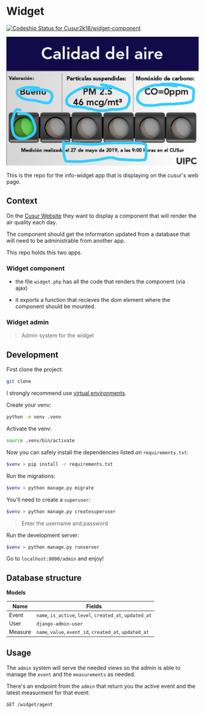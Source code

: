 # Widget

[![Codeship Status for Cusur2k18/widget-component](https://app.codeship.com/projects/8e7a1b10-6e87-0137-fb62-5eece20c64d0/status?branch=master)](https://app.codeship.com/projects/347345)

![info-widget](./docs/demo.jpeg)

This is the repo for the info-widget app that is displaying on the cusur's web page.

## Context

On the [Cusur Website](http://www.cusur.udg.mx/) they want to display a component that will render the air quality each day.

The component should get the information updated from a database that will need to be administrable from another app.

This repo holds this two apps.

### Widget component

* the file `widget.php` has all the code that renders the component (via ajax)

* it exports a function that recieves the dom element where the component should be mounted.

### Widget admin
> Admin system for the widget

## Development

First clone the project:

```bash
git clone
```

I strongly recommend use [virtual environments]().

Create your venv:

```bash
python -m venv .venv
```

Activate the venv:

```bash
source .venv/bin/activate
```

Now you can safely install the dependencies listed on `requirements.txt`:

```bash
$venv > pip install -r requirements.txt
```

Run the migrations:

```bash
$venv > python manage.py migrate
```

You'll need to create a `superuser`:

```bash
$venv > python manage.py createsuperuser
```
> Enter the username and password

Run the development server:

```bash
$venv > python manage.py runserver
```

Go to `localhost:8000/admin` and enjoy!


## Database structure

**Models**

| Name     |                          Fields                         |
|----------|---------------------------------------------------------|
| Event    | `name`, `is_active`, `level`, `created_at`, `updated_at`|
| User     | `django-admin-user`                                     |
| Measure  | `name`, `value`, `event_id`, `created_at`, `updated_at` |


## Usage

The `admin` system will serve the needed views so the admin is able to manage the `event` and the `measurements` as needed.

There's an endpoint from the `admin` that return you the active event and the latest measurment for that event:

```
GET /widget/agent
```